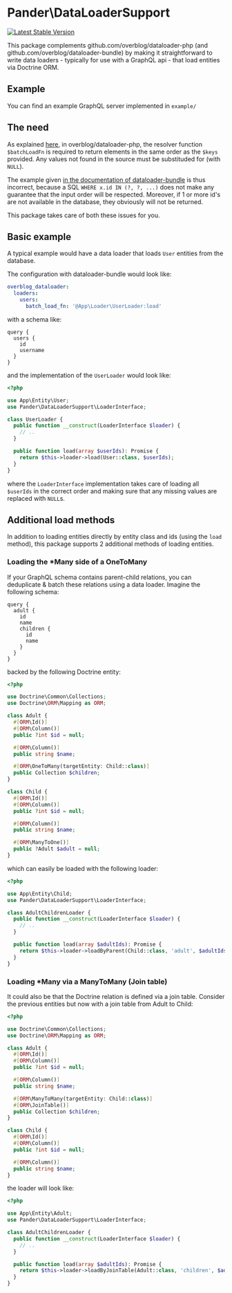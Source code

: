 # Pander\DataLoaderSupport
[![Latest Stable Version](http://poser.pugx.org/pander/dataloader-support/v)](https://packagist.org/packages/pander/dataloader-support)

This package complements github.com/overblog/dataloader-php (and github.com/overblog/dataloader-bundle) by making it straightforward to write data loaders - typically for use with a GraphQL api - that load entities via Doctrine ORM.

## Example

You can find an example GraphQL server implemented in `example/`

## The need

As explained [here](https://github.com/overblog/dataloader-php?tab=readme-ov-file#batch-function), in overblog/dataloader-php, the resolver function `$batchLoadFn` is required to return elements in the same order as the `$keys` provided. Any values not found in the source must be substituded for (with `NULL`).

The example given [in the documentation of dataloader-bundle](https://github.com/overblog/dataloader-bundle?tab=readme-ov-file#combine-with-graphqlbundle) is thus incorrect, because a SQL `WHERE x.id IN (?, ?, ...)` does not make any guarantee that the input order will be respected. Moreover, if 1 or more id's are not available in the database, they obviously will not be returned.

This package takes care of both these issues for you.

## Basic example

A typical example would have a data loader that loads `User` entities from the database.

The configuration with dataloader-bundle would look like:

````yaml
overblog_dataloader:
  loaders:
    users:
      batch_load_fn: '@App\Loader\UserLoader:load'
````

with a schema like:

````gql
query {
  users {
    id
    username
  }
}
````

and the implementation of the `UserLoader` would look like:

````php
<?php

use App\Entity\User;
use Pander\DataLoaderSupport\LoaderInterface;

class UserLoader {
  public function __construct(LoaderInterface $loader) {
    // ..
  }

  public function load(array $userIds): Promise {
    return $this->loader->load(User::class, $userIds);
  }
}
````

where the `LoaderInterface` implementation takes care of loading all `$userIds` in the correct order and making sure that any missing values are replaced with `NULL`s.

## Additional load methods

In addition to loading entities directly by entity class and ids (using the `load` method), this package supports 2 additional methods of loading entities.

### Loading the *Many side of a OneToMany

If your GraphQL schema contains parent-child relations, you can deduplicate & batch these relations using a data loader. Imagine the following schema:

````gql
query {
  adult {
    id
    name
    children {
      id
      name
    }
  }
}
````

backed by the following Doctrine entity:

````php
<?php

use Doctrine\Common\Collections;
use Doctrine\ORM\Mapping as ORM;

class Adult {
  #[ORM\Id()]
  #[ORM\Column()]
  public ?int $id = null;

  #[ORM\Column()]
  public string $name;

  #[ORM\OneToMany(targetEntity: Child::class)]
  public Collection $children;
}

class Child {
  #[ORM\Id()]
  #[ORM\Column()]
  public ?int $id = null;

  #[ORM\Column()]
  public string $name;

  #[ORM\ManyToOne()]
  public ?Adult $adult = null;
}

````

which can easily be loaded with the following loader:

````php
<?php

use App\Entity\Child;
use Pander\DataLoaderSupport\LoaderInterface;

class AdultChildrenLoader {
  public function __construct(LoaderInterface $loader) {
    // ..
  }

  public function load(array $adultIds): Promise {
    return $this->loader->loadByParent(Child::class, 'adult', $adultIds);
  }
}
````

### Loading *Many via a ManyToMany (Join table)

It could also be that the Doctrine relation is defined via a join table. Consider the previous entities but now with a join table from Adult to Child:

````php
<?php

use Doctrine\Common\Collections;
use Doctrine\ORM\Mapping as ORM;

class Adult {
  #[ORM\Id()]
  #[ORM\Column()]
  public ?int $id = null;

  #[ORM\Column()]
  public string $name;

  #[ORM\ManyToMany(targetEntity: Child::class)]
  #[ORM\JoinTable()]
  public Collection $children;
}

class Child {
  #[ORM\Id()]
  #[ORM\Column()]
  public ?int $id = null;

  #[ORM\Column()]
  public string $name;
}

````

the loader will look like:

````php
<?php

use App\Entity\Adult;
use Pander\DataLoaderSupport\LoaderInterface;

class AdultChildrenLoader {
  public function __construct(LoaderInterface $loader) {
    // ..
  }

  public function load(array $adultIds): Promise {
    return $this->loader->loadByJoinTable(Adult::class, 'children', $adultIds);
  }
}
````
